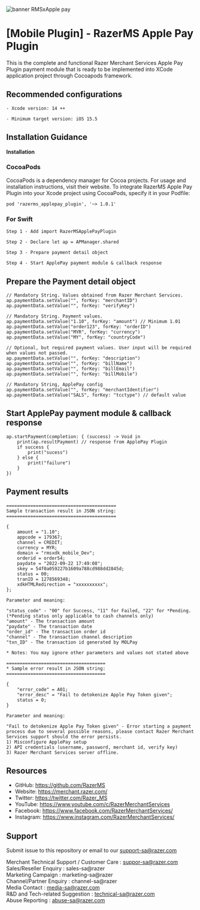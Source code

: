 <!--
 # license: Copyright © 2011-2022 Razer Merchant Services Sdn Bhd. All Rights Reserved. 
 -->
 
 ![banner RMSxApple pay](https://user-images.githubusercontent.com/23319632/195564869-633131d8-0e0d-4ca1-899b-464b9e307c98.png)

# [Mobile Plugin] - RazerMS Apple Pay Plugin

This is the complete and functional Razer Merchant Services Apple Pay Plugin payment module that is ready to be implemented into XCode application project through Cocoapods framework.

## Recommended configurations

    - Xcode version: 14 ++

    - Minimum target version: iOS 15.5

## Installation Guidance

**Installation**

### CocoaPods

CocoaPods is a dependency manager for Cocoa projects. For usage and installation instructions, visit their website. To integrate RazerMS Apple Pay Plugin into your Xcode project using CocoaPods, specify it in your Podfile:

    pod 'razerms_applepay_plugin', '~> 1.0.1'

### For Swift

    Step 1 - Add import RazerMSApplePayPlugin

    Step 2 - Declare let ap = APManager.shared

    Step 3 - Prepare payment detail object

    Step 4 - Start ApplePay payment module & callback response

## Prepare the Payment detail object

    // Mandatory String. Values obtained from Razer Merchant Services.
    ap.paymentData.setValue("", forKey: "merchantID")
    ap.paymentData.setValue("", forKey: "verifyKey")

    // Mandatory String. Payment values.
    ap.paymentData.setValue("1.10", forKey: "amount") // Minimum 1.01
    ap.paymentData.setValue("order123", forKey: "orderID")
    ap.paymentData.setValue("MYR", forKey: "currency")
    ap.paymentData.setValue("MY", forKey: "countryCode")

    // Optional, but required payment values. User input will be required when values not passed.
    ap.paymentData.setValue("", forKey: "description")
    ap.paymentData.setValue("", forKey: "billName")
    ap.paymentData.setValue("", forKey: "billEmail")
    ap.paymentData.setValue("", forKey: "billMobile")

    // Mandatory String, ApplePay config
    ap.paymentData.setValue("", forKey: "merchantIdentifier")
    ap.paymentData.setValue("SALS", forKey: "tcctype") // default value
    
## Start ApplePay payment module & callback response

    ap.startPayment(completion: { (success) -> Void in
        print(ap.resultPayment) // response from ApplePay Plugin
        if success {
            print("sucess")
        } else {
            print("failure")
        }
    })

## Payment results

    =========================================
    Sample transaction result in JSON string:
    =========================================

    {
        amount = "1.10";
        appcode = 179367;
        channel = CREDIT;
        currency = MYR;
        domain = "rmsxdk_mobile_Dev";
        orderid = order54;
        paydate = "2022-09-22 17:49:08";
        skey = 54f0a059227b1609a788cd988dd2845d;
        status = 00;
        tranID = 1278569348;
        xdkHTMLRedirection = "xxxxxxxxxx";
    };

    Parameter and meaning:
    
    "status_code" - "00" for Success, "11" for Failed, "22" for *Pending. 
    (*Pending status only applicable to cash channels only)
    "amount" - The transaction amount
    "paydate" - The transaction date
    "order_id" - The transaction order id
    "channel" - The transaction channel description
    "txn_ID" - The transaction id generated by MOLPay
    
    * Notes: You may ignore other parameters and values not stated above

    =====================================
    * Sample error result in JSON string:
    =====================================
    
    {
        "error_code" = A01;
        "error_desc" = "Fail to detokenize Apple Pay Token given";
        status = 0;
    }
    
    Parameter and meaning:
    
    "Fail to detokenize Apple Pay Token given" - Error starting a payment process due to several possible reasons, please contact Razer Merchant Services support should the error persists.
    1) Misconfigure ApplePay setup
    2) API credentials (username, password, merchant id, verify key)
    3) Razer Merchant Services server offline.

## Resources

- GitHub:     https://github.com/RazerMS
- Website:    https://merchant.razer.com/
- Twitter:    https://twitter.com/Razer_MS
- YouTube:    https://www.youtube.com/c/RazerMerchantServices
- Facebook:   https://www.facebook.com/RazerMerchantServices/
- Instagram:  https://www.instagram.com/RazerMerchantServices/


## Support

Submit issue to this repository or email to our support-sa@razer.com

Merchant Technical Support / Customer Care : suppor-sa@razer.com<br>
Sales/Reseller Enquiry : sales-sa@razer<br>
Marketing Campaign : marketing-sa@razer<br>
Channel/Partner Enquiry : channel-sa@razer<br>
Media Contact : media-sa@razer.com<br>
R&D and Tech-related Suggestion : technical-sa@razer.com<br>
Abuse Reporting : abuse-sa@razer.com
